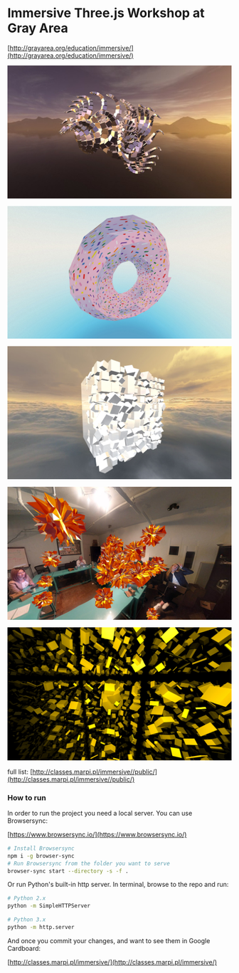 # Immersive Three.js Workshop at Gray Area

[http://grayarea.org/education/immersive/](http://grayarea.org/education/immersive/)

[![alt text](/assets/image1.jpg "Immersive Three.js Workshop")](https://immersive.marpi.pl/)

[![alt text](/assets/image2.jpg "Immersive Three.js Workshop")](https://immersive.marpi.pl/public/donut)

[![alt text](/assets/image3.jpg "Immersive Three.js Workshop")](https://immersive.marpi.pl/public/cube_wall)

[![alt text](/assets/image4.jpg "Immersive Three.js Workshop")](https://immersive.marpi.pl/public/everyone)

[![alt text](/assets/image5.jpg "Immersive Three.js Workshop")](https://immersive.marpi.pl/public/lights)

full list: [http://classes.marpi.pl/immersive//public/](http://classes.marpi.pl/immersive//public/)

### How to run

In order to run the project you need a local server. You can use Browsersync:

[https://www.browsersync.io/](https://www.browsersync.io/)

```sh
# Install Browsersync
npm i -g browser-sync
# Run Browsersync from the folder you want to serve
browser-sync start --directory -s -f .
```

Or run Python's built-in http server.
In terminal, browse to the repo and run:

```sh
# Python 2.x
python -m SimpleHTTPServer
```

```sh
# Python 3.x
python -m http.server
```

And once you commit your changes, and want to see them in Google Cardboard:

[http://classes.marpi.pl/immersive/](http://classes.marpi.pl/immersive/)



